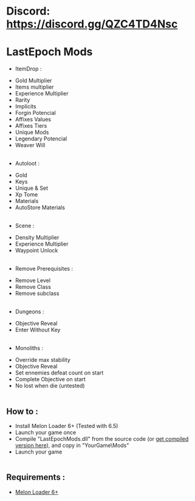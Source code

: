 # Discord: https://discord.gg/QZC4TD4Nsc

# LastEpoch Mods
+ ItemDrop :
- Gold Multiplier
- Items multiplier
- Experience Multiplier
- Rarity
- Implicits
- Forgin Potencial
- Affixes Values
- Affixes Tiers
- Unique Mods
- Legendary Potencial
- Weaver Will
<br/><br/>
+ Autoloot :
- Gold
- Keys
- Unique & Set
- Xp Tome
- Materials
- AutoStore Materials
<br/><br/>
+ Scene :
- Density Multiplier
- Experience Multiplier
- Waypoint Unlock
<br/><br/>
+ Remove Prerequisites :
- Remove Level
- Remove Class
- Remove subclass
<br/><br/>
+ Dungeons :
- Objective Reveal
- Enter Without Key
<br/><br/>
+ Monoliths :
- Override max stability
- Objective Reveal
- Set ennemies defeat count on start
- Complete Objective on start
- No lost when die (untested)
<br/><br/>
## How to : 
+ Install Melon Loader 6+ (Tested with 6.5)
+ Launch your game once
+ Compile "LastEpochMods.dll" from the source code (or [get compiled version here](https://github.com/RolandSolymosi/LastEpoch_Mods/releases/)), and copy in "YourGame\Mods\"
+ Launch your game
<br/><br/>
## Requirements :
+ [Melon Loader 6+](https://github.com/LavaGang/MelonLoader)
